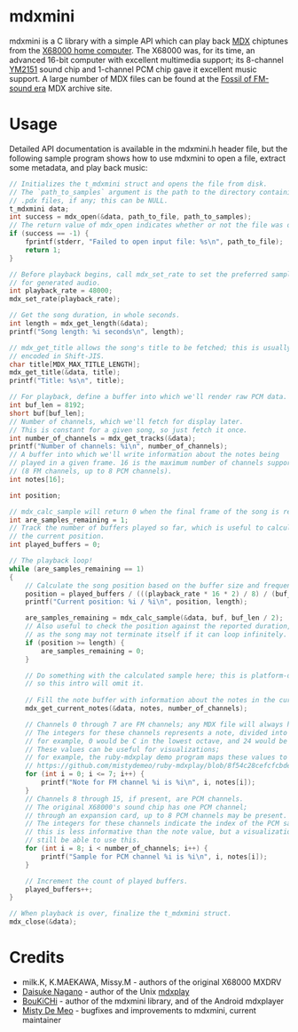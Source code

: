 mdxmini
=======

mdxmini is a C library with a simple API which can play back [MDX](https://en.wikipedia.org/wiki/X68000%27s_MDX) chiptunes from the [X68000 home computer](https://en.wikipedia.org/wiki/X68000). The X68000 was, for its time, an advanced 16-bit computer with excellent multimedia support; its 8-channel [YM2151](https://en.wikipedia.org/wiki/Yamaha_YM2151) sound chip and 1-channel PCM chip gave it excellent music support. A large number of MDX files can be found at the [Fossil of FM-sound era](http://www42.tok2.com/home/mdxoarchive) MDX archive site.

Usage
=====

Detailed API documentation is available in the mdxmini.h header file, but the following sample program shows how to use mdxmini to open a file, extract some metadata, and play back music:

```c
// Initializes the t_mdxmini struct and opens the file from disk.
// The `path_to_samples` argument is the path to the directory containing the song's
// .pdx files, if any; this can be NULL.
t_mdxmini data;
int success = mdx_open(&data, path_to_file, path_to_samples);
// The return value of mdx_open indicates whether or not the file was opened correctly.
if (success == -1) {
    fprintf(stderr, "Failed to open input file: %s\n", path_to_file);
    return 1;
}

// Before playback begins, call mdx_set_rate to set the preferred sampling rate
// for generated audio.
int playback_rate = 48000;
mdx_set_rate(playback_rate);

// Get the song duration, in whole seconds.
int length = mdx_get_length(&data);
printf("Song length: %i seconds\n", length);

// mdx_get_title allows the song's title to be fetched; this is usually
// encoded in Shift-JIS.
char title[MDX_MAX_TITLE_LENGTH];
mdx_get_title(&data, title);
printf("Title: %s\n", title);

// For playback, define a buffer into which we'll render raw PCM data.
int buf_len = 8192;
short buf[buf_len];
// Number of channels, which we'll fetch for display later.
// This is constant for a given song, so just fetch it once.
int number_of_channels = mdx_get_tracks(&data);
printf("Number of channels: %i\n", number_of_channels);
// A buffer into which we'll write information about the notes being
// played in a given frame. 16 is the maximum number of channels supported by MDX
// (8 FM channels, up to 8 PCM channels).
int notes[16];

int position;

// mdx_calc_sample will return 0 when the final frame of the song is reached.
int are_samples_remaining = 1;
// Track the number of buffers played so far, which is useful to calculate
// the current position.
int played_buffers = 0;

// The playback loop!
while (are_samples_remaining == 1)
{
    // Calculate the song position based on the buffer size and frequency.
    position = played_buffers / (((playback_rate * 16 * 2) / 8) / (buf_len * 2));
    printf("Current position: %i / %i\n", position, length);

    are_samples_remaining = mdx_calc_sample(&data, buf, buf_len / 2);
    // Also useful to check the position against the reported duration,
    // as the song may not terminate itself if it can loop infinitely.
    if (position >= length) {
        are_samples_remaining = 0;
    }

    // Do something with the calculated sample here; this is platform-dependent,
    // so this intro will omit it.
    
    // Fill the note buffer with information about the notes in the current frame
    mdx_get_current_notes(&data, notes, number_of_channels);

    // Channels 0 through 7 are FM channels; any MDX file will always have these tracks.
    // The integers for these channels represents a note, divided into standard octaves of 12;
    // for example, 0 would be C in the lowest octave, and 24 would be C two octaves up.
    // These values can be useful for visualizations;
    // for example, the ruby-mdxplay demo program maps these values to piano keys:
    // https://github.com/mistydemeo/ruby-mdxplay/blob/8f54c28cefcfcbdee70eca35ca9a93187385eb8f/bin/mdxplay#L93-L175
    for (int i = 0; i <= 7; i++) {
        printf("Note for FM channel %i is %i\n", i, notes[i]);
    }
    // Channels 8 through 15, if present, are PCM channels.
    // The original X68000's sound chip has one PCM channel;
    // through an expansion card, up to 8 PCM channels may be present.
    // The integers for these channels indicate the index of the PCM sample in use;
    // this is less informative than the note value, but a visualization might
    // still be able to use this.
    for (int i = 8; i < number_of_channels; i++) {
        printf("Sample for PCM channel %i is %i\n", i, notes[i]);
    }

    // Increment the count of played buffers.
    played_buffers++;
}

// When playback is over, finalize the t_mdxmini struct.
mdx_close(&data);
```

Credits
=======

* milk.K, K.MAEKAWA, Missy.M - authors of the original X68000 MXDRV
* [Daisuke Nagano](http://web.archive.org/web/20101015100349/http://homepage3.nifty.com/StudioBreeze/) - author of the Unix [mdxplay](http://web.archive.org/web/20130217181839/http://homepage3.nifty.com/StudioBreeze/software/mdxplay-e.html)
* [BouKiCHi](http://clogging.blog57.fc2.com) - author of the mdxmini library, and of the Android mdxplayer
* [Misty De Meo](http://www.mistys-internet.website) - bugfixes and improvements to mdxmini, current maintainer
